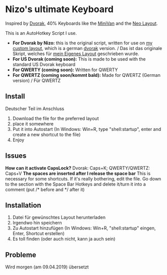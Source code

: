 # Nizo's ultimate Keyboard
Inspired by [Dvorak](https://en.wikipedia.org/wiki/Dvorak_Simplified_Keyboard), 40% Keyboards like the [MiniVan](https://i.ytimg.com/vi/g6bKhcrlnn8/maxresdefault.jpg) and the [Neo Layout](https://www.neo-layout.org/).

This is an AutoHotkey Script I use.

* **For Dvorak by Nizo:** this is the original script, written for use on [my custom layout](https://github.com/theNizo/DvorakByNizo-German), which is a german [dvorak](https://en.wikipedia.org/wiki/Dvorak_Simplified_Keyboard) version. / Das ist das originale Skript, welches für [mein Eigenes Layout](https://github.com/theNizo/DvorakByNizo-German) geschrieben wurde.
* **For US Dvorak (coming soon):** This is made to be used with the standard US Dvorak keyboard
* **For QWERTY (coming soon):** Written for QWERTY
* **For QWERTZ (coming soon/kommt bald):** Made for QWERTZ (German version) / Für QWERTZ

## Install
Deutscher Teil im Anschluss

1. Download the file for the preferred layout
2. place it somewhere
3. Put it into Autostart (In Windows: Win+R, type "shell:startup", enter and create a new shortcut to the file)
4. Enjoy

## Issues

**How can it activate CapsLock?** Dvorak: Caps+K; QWERTY/QWERTZ: Caps+V
**The spaces are inserted after I release the space bar** This is necessary for some shortcuts. If it's really bothering, edit the file. Go down to the section with the Space Bar Hotkeys and delete it/turn it into a comment (put /* before and */ after it)

## Installation

1. Datei für gewünschtes Layout herunterladen
2. Irgendwo hin speichern
3. Zu Autostart hinzufügen (In Windows: Win+R, "shell:startup" eingen, Enter, Shortcut erstellen)
4. Es toll finden (oder auch nicht, kann ja auch sein)

## Probleme

Wird morgen (am 09.04.2019) übersetzt

